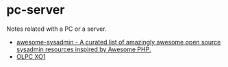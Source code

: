 # pc-server
Notes related with a PC or a server.

* [awesome-sysadmin - A curated list of amazingly awesome open source sysadmin resources inspired by Awesome PHP.](https://github.com/kahun/awesome-sysadmin)
* [OLPC XO1](https://www.theverge.com/2018/4/16/17233946/olpcs-100-laptop-education-where-is-it-now)